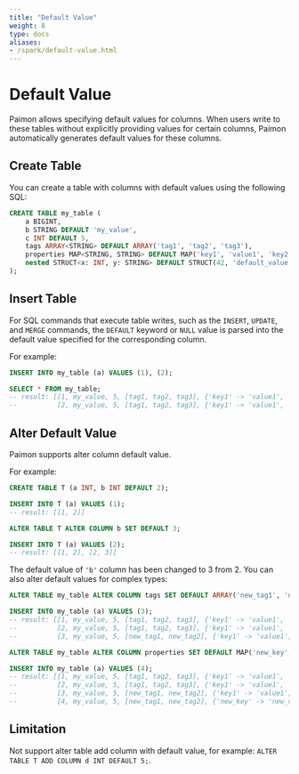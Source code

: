 ```yaml
---
title: "Default Value"
weight: 8
type: docs
aliases:
- /spark/default-value.html
---
```

<!--
Licensed to the Apache Software Foundation (ASF) under one
or more contributor license agreements.  See the NOTICE file
distributed with this work for additional information
regarding copyright ownership.  The ASF licenses this file
to you under the Apache License, Version 2.0 (the
"License"); you may not use this file except in compliance
with the License.  You may obtain a copy of the License at

  http://www.apache.org/licenses/LICENSE-2.0

Unless required by applicable law or agreed to in writing,
software distributed under the License is distributed on an
"AS IS" BASIS, WITHOUT WARRANTIES OR CONDITIONS OF ANY
KIND, either express or implied.  See the License for the
specific language governing permissions and limitations
under the License.
-->

# Default Value

Paimon allows specifying default values for columns. When users write to these tables without explicitly providing
values for certain columns, Paimon automatically generates default values for these columns.

## Create Table

You can create a table with columns with default values using the following SQL:

```sql
CREATE TABLE my_table (
    a BIGINT,
    b STRING DEFAULT 'my_value',
    c INT DEFAULT 5,
    tags ARRAY<STRING> DEFAULT ARRAY('tag1', 'tag2', 'tag3'),
    properties MAP<STRING, STRING> DEFAULT MAP('key1', 'value1', 'key2', 'value2'),
    nested STRUCT<x: INT, y: STRING> DEFAULT STRUCT(42, 'default_value')
);
```

## Insert Table

For SQL commands that execute table writes, such as the `INSERT`, `UPDATE`, and `MERGE` commands, the `DEFAULT` keyword
or `NULL` value is parsed into the default value specified for the corresponding column.

For example:

```sql
INSERT INTO my_table (a) VALUES (1), (2);

SELECT * FROM my_table;
-- result: [[1, my_value, 5, [tag1, tag2, tag3], {'key1' -> 'value1', 'key2' -> 'value2'}, {42, default_value}],
--          [2, my_value, 5, [tag1, tag2, tag3], {'key1' -> 'value1', 'key2' -> 'value2'}, {42, default_value}]]
```

## Alter Default Value

Paimon supports alter column default value.

For example:

```sql
CREATE TABLE T (a INT, b INT DEFAULT 2);

INSERT INTO T (a) VALUES (1);
-- result: [[1, 2]]

ALTER TABLE T ALTER COLUMN b SET DEFAULT 3;

INSERT INTO T (a) VALUES (2);
-- result: [[1, 2], [2, 3]]
```

The default value of `'b'` column has been changed to 3 from 2. You can also alter default values for complex types:

```sql
ALTER TABLE my_table ALTER COLUMN tags SET DEFAULT ARRAY('new_tag1', 'new_tag2');

INSERT INTO my_table (a) VALUES (3);
-- result: [[1, my_value, 5, [tag1, tag2, tag3], {'key1' -> 'value1', 'key2' -> 'value2'}, {42, default_value}],
--          [2, my_value, 5, [tag1, tag2, tag3], {'key1' -> 'value1', 'key2' -> 'value2'}, {42, default_value}],
--          [3, my_value, 5, [new_tag1, new_tag2], {'key1' -> 'value1', 'key2' -> 'value2'}, {42, default_value}]]

ALTER TABLE my_table ALTER COLUMN properties SET DEFAULT MAP('new_key', 'new_value');

INSERT INTO my_table (a) VALUES (4);
-- result: [[1, my_value, 5, [tag1, tag2, tag3], {'key1' -> 'value1', 'key2' -> 'value2'}, {42, default_value}],
--          [2, my_value, 5, [tag1, tag2, tag3], {'key1' -> 'value1', 'key2' -> 'value2'}, {42, default_value}],
--          [3, my_value, 5, [new_tag1, new_tag2], {'key1' -> 'value1', 'key2' -> 'value2'}, {42, default_value}],
--          [4, my_value, 5, [new_tag1, new_tag2], {'new_key' -> 'new_value'}, {42, default_value}]]
```

## Limitation

Not support alter table add column with default value, for example: `ALTER TABLE T ADD COLUMN d INT DEFAULT 5;`.
